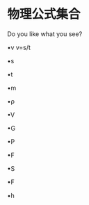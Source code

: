 <h1>物理公式集合</h1>
Do you like what you see?

•v <a onclick="v()">v=s/t</a>

•s 

•t 

•m 

•ρ

•V

•G

•P

•F

•S

•F

•h
<script>
  function v(){
  s=prompt("请输入s")
  t=prompt("请输入t")
  v=s/t
  alert("v="+s+"/"+t+"="+v)}
</script>
